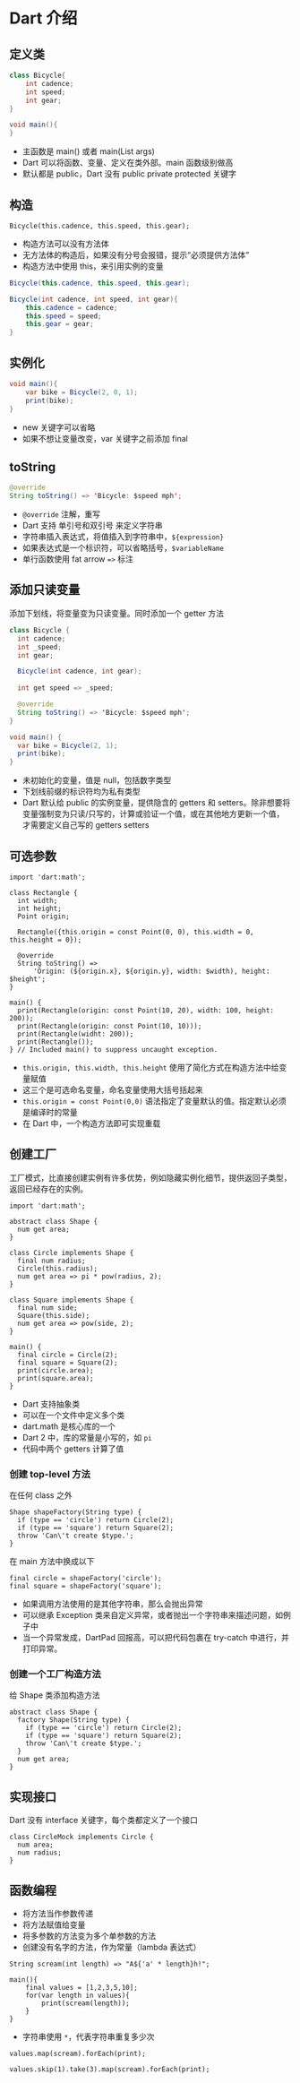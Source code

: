 # Dart 介绍

## 定义类

```java
class Bicycle{
    int cadence;
    int speed;
    int gear;
}

void main(){
}
```

- 主函数是 main() 或者 main(List<String> args)
- Dart 可以将函数、变量、定义在类外部。main 函数级别做高
- 默认都是 public，Dart 没有 public private protected 关键字

## 构造

`Bicycle(this.cadence, this.speed, this.gear);`

- 构造方法可以没有方法体
- 无方法体的构造后，如果没有分号会报错，提示“必须提供方法体”
- 构造方法中使用 this，来引用实例的变量

```java
Bicycle(this.cadence, this.speed, this.gear);

Bicycle(int cadence, int speed, int gear){
    this.cadence = cadence;
    this.speed = speed;
    this.gear = gear;
}
```

## 实例化

```java
void main(){
    var bike = Bicycle(2, 0, 1);
    print(bike);
}
```

- new 关键字可以省略
- 如果不想让变量改变，var 关键字之前添加 final

## toString

```java
@override
String toString() => 'Bicycle: $speed mph';
```

- `@override` 注解，重写
- Dart 支持 单引号和双引号 来定义字符串
- 字符串插入表达式，将值插入到字符串中，`${expression}`
- 如果表达式是一个标识符，可以省略括号，`$variableName`
- 单行函数使用 fat arrow `=>` 标注

## 添加只读变量

添加下划线，将变量变为只读变量。同时添加一个 getter 方法

```java
class Bicycle {
  int cadence;
  int _speed;
  int gear;

  Bicycle(int cadence, int gear);
  
  int get speed => _speed;

  @override
  String toString() => 'Bicycle: $speed mph';
}

void main() {
  var bike = Bicycle(2, 1);
  print(bike);
}
```

- 未初始化的变量，值是 null，包括数字类型
- 下划线前缀的标识符均为私有类型
- Dart 默认给 public 的实例变量，提供隐含的 getters 和 setters。除非想要将变量强制变为只读/只写的，计算或验证一个值，或在其他地方更新一个值，才需要定义自己写的 getters setters

## 可选参数

```
import 'dart:math';

class Rectangle {
  int width;
  int height;
  Point origin;

  Rectangle({this.origin = const Point(0, 0), this.width = 0, this.height = 0});

  @override
  String toString() =>
      'Origin: (${origin.x}, ${origin.y}, width: $width), height: $height';
}

main() {
  print(Rectangle(origin: const Point(10, 20), width: 100, height: 200));
  print(Rectangle(origin: const Point(10, 10)));
  print(Rectangle(widht: 200));
  print(Rectangle());
} // Included main() to suppress uncaught exception.
```

- `this.origin, this.width, this.height` 使用了简化方式在构造方法中给变量赋值
- 这三个是可选命名变量，命名变量使用大括号括起来
- `this.origin = const Point(0,0)` 语法指定了变量默认的值。指定默认必须是编译时的常量
- 在 Dart 中，一个构造方法即可实现重载

## 创建工厂

工厂模式，比直接创建实例有许多优势，例如隐藏实例化细节，提供返回子类型，返回已经存在的实例。

```
import 'dart:math';

abstract class Shape {
  num get area;
}

class Circle implements Shape {
  final num radius;
  Circle(this.radius);
  num get area => pi * pow(radius, 2);
}

class Square implements Shape {
  final num side;
  Square(this.side);
  num get area => pow(side, 2);
}

main() {
  final circle = Circle(2);
  final square = Square(2);
  print(circle.area);
  print(square.area);
}
```

- Dart 支持抽象类
- 可以在一个文件中定义多个类
- dart.math 是核心库的一个
- Dart 2 中，库的常量是小写的，如 `pi`
- 代码中两个 getters 计算了值

### 创建 top-level 方法

在任何 class 之外

```
Shape shapeFactory(String type) {
  if (type == 'circle') return Circle(2);
  if (type == 'square') return Square(2);
  throw 'Can\'t create $type.';
}

```

在 main 方法中换成以下

```
final circle = shapeFactory('circle');
final square = shapeFactory('square');
```

- 如果调用方法使用的是其他字符串，那么会抛出异常
- 可以继承 Exception 类来自定义异常，或者抛出一个字符串来描述问题，如例子中
- 当一个异常发成，DartPad 回报高，可以把代码包裹在 try-catch 中进行，并打印异常。

### 创建一个工厂构造方法

给 Shape 类添加构造方法

```
abstract class Shape {
  factory Shape(String type) {
    if (type == 'circle') return Circle(2);
    if (type == 'square') return Square(2);
    throw 'Can\'t create $type.';
  }
  num get area;
}
```

## 实现接口

Dart 没有 interface 关键字，每个类都定义了一个接口

```
class CircleMock implements Circle {
  num area;
  num radius;
}
```

## 函数编程

- 将方法当作参数传递
- 将方法赋值给变量
- 将多参数的方法变为多个单参数的方法
- 创建没有名字的方法，作为常量（lambda 表达式）

```
String scream(int length) => "A${'a' * length}h!";

main(){
    final values = [1,2,3,5,10];
    for(var length in values){
        print(scream(length));
    }
}
```

- 字符串使用 `*`，代表字符串重复多少次

```
values.map(scream).forEach(print);
```

```
values.skip(1).take(3).map(scream).forEach(print);
```
